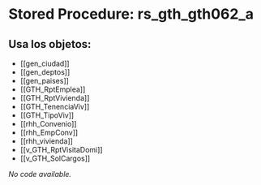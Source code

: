 # Stored Procedure: rs_gth_gth062_a

## Usa los objetos:
- [[gen_ciudad]]
- [[gen_deptos]]
- [[gen_paises]]
- [[GTH_RptEmplea]]
- [[GTH_RptVivienda]]
- [[GTH_TenenciaViv]]
- [[GTH_TipoViv]]
- [[rhh_Convenio]]
- [[rhh_EmpConv]]
- [[rhh_vivienda]]
- [[v_GTH_RptVisitaDomi]]
- [[v_GTH_SolCargos]]

*No code available.*
